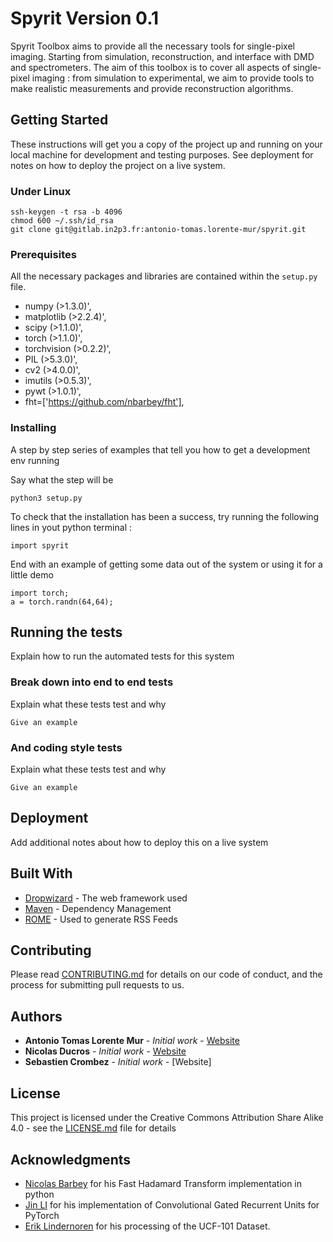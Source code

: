 # Spyrit Version 0.1

Spyrit Toolbox aims to provide all the necessary tools for single-pixel imaging. Starting from simulation, reconstruction, and interface with DMD and spectrometers.
The aim of this toolbox is to cover all aspects of single-pixel imaging : from simulation to experimental, we aim to provide tools to make realistic measurements and provide reconstruction algorithms. 
    
## Getting Started

These instructions will get you a copy of the project up and running on your local machine for development and testing purposes. See deployment for notes on how to deploy the project on a live system.

### Under Linux
```
ssh-keygen -t rsa -b 4096
chmod 600 ~/.ssh/id_rsa
git clone git@gitlab.in2p3.fr:antonio-tomas.lorente-mur/spyrit.git
```

### Prerequisites

All the necessary packages and libraries are contained within the ```setup.py ``` file.

- numpy (>1.3.0)',
- matplotlib (>2.2.4)',
- scipy (>1.1.0)',
- torch (>1.1.0)',
- torchvision (>0.2.2)',
- PIL (>5.3.0)',
- cv2 (>4.0.0)',
- imutils (>0.5.3)',
- pywt (>1.0.1)',
- fht=['https://github.com/nbarbey/fht'],


### Installing

A step by step series of examples that tell you how to get a development env running

Say what the step will be

```
python3 setup.py
```

To check that the installation has been a success, try running the following lines in yout python terminal :


```
import spyrit
```

End with an example of getting some data out of the system or using it for a little demo

```
import torch;
a = torch.randn(64,64);
```


## Running the tests

Explain how to run the automated tests for this system

### Break down into end to end tests

Explain what these tests test and why

```
Give an example
```

### And coding style tests

Explain what these tests test and why

```
Give an example
```

## Deployment

Add additional notes about how to deploy this on a live system

## Built With

* [Dropwizard](http://www.dropwizard.io/1.0.2/docs/) - The web framework used
* [Maven](https://maven.apache.org/) - Dependency Management
* [ROME](https://rometools.github.io/rome/) - Used to generate RSS Feeds

## Contributing

Please read [CONTRIBUTING.md](CONTRIBUTING.md) for details on our code of conduct, and the process for submitting pull requests to us.


## Authors

* **Antonio Tomas Lorente Mur** - *Initial work* - [Website](https://www.creatis.insa-lyon.fr/~lorente/)
* **Nicolas Ducros** - *Initial work* - [Website](https://www.creatis.insa-lyon.fr/~ducros/WebPage/index.html)
* **Sebastien Crombez** - *Initial work* - [Website]


## License

This project is licensed under the Creative Commons Attribution Share Alike 4.0 - see the [LICENSE.md](LICENSE.md) file for details

## Acknowledgments

* [Nicolas Barbey](https://github.com/nbarbey/fht) for his Fast Hadamard Transform implementation in python  
* [Jin LI](https://github.com/happyjin/ConvGRU-pytorch) for his implementation of Convolutional Gated Recurrent Units for PyTorch
* [Erik Lindernoren](https://github.com/eriklindernoren/Action-Recognition) for his processing of the UCF-101 Dataset.



